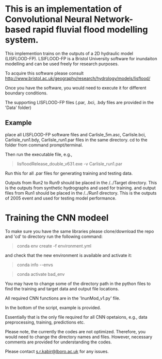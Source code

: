 # This is an implementation of Convolutional Neural Network-based rapid fluvial flood modelling system.

This implemention trains on the outputs of a 2D hydraulic model (LISFLOOD-FP). LSIFLOOD-FP is a Bristol University software for inundaiton modelling and can be used freely for research purposes.

To acquire this software please consult http://www.bristol.ac.uk/geography/research/hydrology/models/lisflood/

Once you have the software, you would need to execute it for different boundary conditions.

The supporting LISFLOOD-FP files (.par, .bci, .bdy files are provided in the 'Data' folder)

## Example
place all LISFLOOD-FP software files and Carlisle_5m.asc, Carlisle.bci, Carlisle_run1.bdy, Carlisle_run1.par files in the same directory.
cd to the folder from command prompt/terminal. 

Then run the executable file, e.g.,

> lisfloodRelease_double_v631.exe -v Carlisle_run1.par

Run this for all .par files for generating training and testing data.

Outputs from Run2 to Run9 should be placed in the /../Target directory. This is the outputs from synthetic hydrographs and used for training.
and output files from Run1 should be placed in the /../Run1 directory. This is the outputs of 2005 event and used for testing model performance.

# Training the CNN modeel
To make sure you have the same libraries please clone/download the repo and 'cd' to directory run the following command:

> conda env create -f environment.yml

and check that the new environment is available and activate it:

> conda info --envs

> conda activate bad_env

You may have to change some of the directory path in the python files to find the training and target data and output file locations.

All required CNN functions are in the 'InunMod_v1.py' file.

In the bottom of the script, example is provided.

Essentially that is the only file required for all CNN opetaions, e.g., data preprocessing, training, predictions etc.

Please note, the currently the codes are not optimized. Therefore, you would need to change the directory names and files. However, necessary comments
are provided for understanding the codes.

Please contact s.r.kabir@lboro.ac.uk for any issues.

